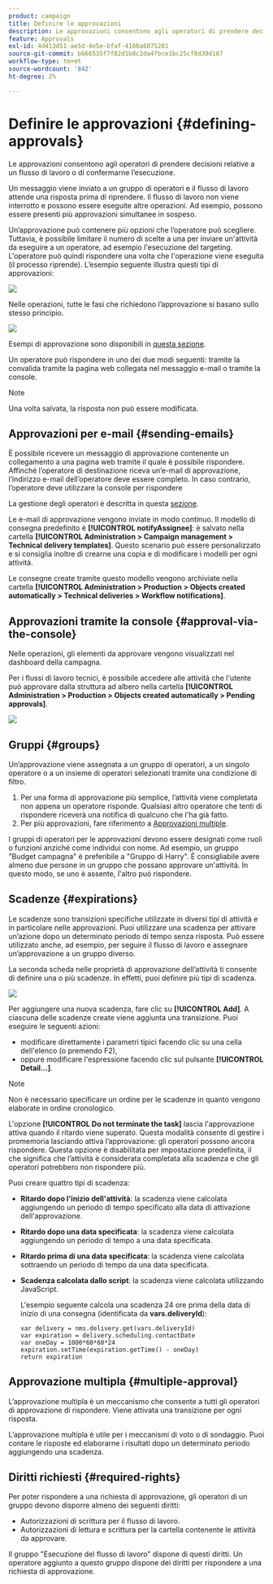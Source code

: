 ```yaml
---
product: campaign
title: Definire le approvazioni
description: Le approvazioni consentono agli operatori di prendere decisioni relative a un flusso di lavoro o di confermarne l’esecuzione
feature: Approvals
exl-id: 4d413d51-ae5d-4e5e-bfaf-4160a6075281
source-git-commit: b666535f7f82d1b8c2da4fbce1bc25cf8d39d187
workflow-type: tm+mt
source-wordcount: '842'
ht-degree: 2%

---
```


# Definire le approvazioni {#defining-approvals}



Le approvazioni consentono agli operatori di prendere decisioni relative a un flusso di lavoro o di confermarne l’esecuzione.

Un messaggio viene inviato a un gruppo di operatori e il flusso di lavoro attende una risposta prima di riprendere. Il flusso di lavoro non viene interrotto e possono essere eseguite altre operazioni. Ad esempio, possono essere presenti più approvazioni simultanee in sospeso.

Un’approvazione può contenere più opzioni che l’operatore può scegliere. Tuttavia, è possibile limitare il numero di scelte a una per inviare un&#39;attività da eseguire a un operatore, ad esempio l&#39;esecuzione del targeting. L&#39;operatore può quindi rispondere una volta che l&#39;operazione viene eseguita (il processo riprende). L’esempio seguente illustra questi tipi di approvazioni:

![](assets/validation-1.png)

Nelle operazioni, tutte le fasi che richiedono l’approvazione si basano sullo stesso principio.

![](assets/validation-1-in-op.png)

Esempi di approvazione sono disponibili in [questa sezione](../../campaign/using/marketing-campaign-approval.md#checking-and-approving-deliveries).

Un operatore può rispondere in uno dei due modi seguenti: tramite la convalida tramite la pagina web collegata nel messaggio e-mail o tramite la console.

>[!NOTE]
>
>Una volta salvata, la risposta non può essere modificata.

## Approvazioni per e-mail {#sending-emails}

È possibile ricevere un messaggio di approvazione contenente un collegamento a una pagina web tramite il quale è possibile rispondere. Affinché l’operatore di destinazione riceva un’e-mail di approvazione, l’indirizzo e-mail dell’operatore deve essere completo. In caso contrario, l’operatore deve utilizzare la console per rispondere

La gestione degli operatori è descritta in questa [sezione](../../platform/using/access-management.md).

Le e-mail di approvazione vengono inviate in modo continuo. Il modello di consegna predefinito è **[!UICONTROL notifyAssignee]**: è salvato nella cartella **[!UICONTROL Administration > Campaign management > Technical delivery templates]**. Questo scenario può essere personalizzato e si consiglia inoltre di crearne una copia e di modificare i modelli per ogni attività.

Le consegne create tramite questo modello vengono archiviate nella cartella **[!UICONTROL Administration > Production > Objects created automatically > Technical deliveries > Workflow notifications]**.

## Approvazioni tramite la console {#approval-via-the-console}

Nelle operazioni, gli elementi da approvare vengono visualizzati nel dashboard della campagna.

Per i flussi di lavoro tecnici, è possibile accedere alle attività che l&#39;utente può approvare dalla struttura ad albero nella cartella **[!UICONTROL Administration > Production > Objects created automatically > Pending approvals]**.

![](assets/validation-node.png)

## Gruppi {#groups}

Un’approvazione viene assegnata a un gruppo di operatori, a un singolo operatore o a un insieme di operatori selezionati tramite una condizione di filtro.

1. Per una forma di approvazione più semplice, l’attività viene completata non appena un operatore risponde. Qualsiasi altro operatore che tenti di rispondere riceverà una notifica di qualcuno che l&#39;ha già fatto.
1. Per più approvazioni, fare riferimento a [Approvazioni multiple](#multiple-approval).

I gruppi di operatori per le approvazioni devono essere designati come ruoli o funzioni anziché come individui con nome. Ad esempio, un gruppo &quot;Budget campagna&quot; è preferibile a &quot;Gruppo di Harry&quot;. È consigliabile avere almeno due persone in un gruppo che possano approvare un&#39;attività. In questo modo, se uno è assente, l&#39;altro può rispondere.

## Scadenze {#expirations}

Le scadenze sono transizioni specifiche utilizzate in diversi tipi di attività e in particolare nelle approvazioni. Puoi utilizzare una scadenza per attivare un’azione dopo un determinato periodo di tempo senza risposta. Può essere utilizzato anche, ad esempio, per seguire il flusso di lavoro e assegnare un’approvazione a un gruppo diverso.

La seconda scheda nelle proprietà di approvazione dell’attività ti consente di definire una o più scadenze. In effetti, puoi definire più tipi di scadenza.

![](assets/expiration.png)

Per aggiungere una nuova scadenza, fare clic su **[!UICONTROL Add]**. A ciascuna delle scadenze create viene aggiunta una transizione. Puoi eseguire le seguenti azioni:

* modificare direttamente i parametri tipici facendo clic su una cella dell&#39;elenco (o premendo F2),
* oppure modificare l&#39;espressione facendo clic sul pulsante **[!UICONTROL Detail...]**.

>[!NOTE]
>
>Non è necessario specificare un ordine per le scadenze in quanto vengono elaborate in ordine cronologico.

L&#39;opzione **[!UICONTROL Do not terminate the task]** lascia l&#39;approvazione attiva quando il ritardo viene superato. Questa modalità consente di gestire i promemoria lasciando attiva l’approvazione: gli operatori possono ancora rispondere. Questa opzione è disabilitata per impostazione predefinita, il che significa che l’attività è considerata completata alla scadenza e che gli operatori potrebbero non rispondere più.

Puoi creare quattro tipi di scadenza:

* **Ritardo dopo l&#39;inizio dell&#39;attività**: la scadenza viene calcolata aggiungendo un periodo di tempo specificato alla data di attivazione dell&#39;approvazione.
* **Ritardo dopo una data specificata**: la scadenza viene calcolata aggiungendo un periodo di tempo a una data specificata.
* **Ritardo prima di una data specificata**: la scadenza viene calcolata sottraendo un periodo di tempo da una data specificata.
* **Scadenza calcolata dallo script**: la scadenza viene calcolata utilizzando JavaScript.

  L&#39;esempio seguente calcola una scadenza 24 ore prima della data di inizio di una consegna (identificata da **vars.deliveryId**):

  ```
  var delivery = nms.delivery.get(vars.deliveryId)
  var expiration = delivery.scheduling.contactDate
  var oneDay = 1000*60*60*24
  expiration.setTime(expiration.getTime() - oneDay)
  return expiration
  ```

## Approvazione multipla {#multiple-approval}

L’approvazione multipla è un meccanismo che consente a tutti gli operatori di approvazione di rispondere. Viene attivata una transizione per ogni risposta.

L’approvazione multipla è utile per i meccanismi di voto o di sondaggio. Puoi contare le risposte ed elaborarne i risultati dopo un determinato periodo aggiungendo una scadenza.

## Diritti richiesti {#required-rights}

Per poter rispondere a una richiesta di approvazione, gli operatori di un gruppo devono disporre almeno dei seguenti diritti:

* Autorizzazioni di scrittura per il flusso di lavoro.
* Autorizzazioni di lettura e scrittura per la cartella contenente le attività da approvare.

Il gruppo &quot;Esecuzione del flusso di lavoro&quot; dispone di questi diritti. Un operatore aggiunto a questo gruppo dispone dei diritti per rispondere a una richiesta di approvazione.
